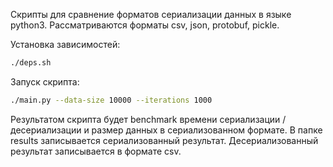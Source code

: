 Скрипты для сравнение форматов сериализации данных в языке python3. Рассматриваются форматы csv, json, protobuf, pickle.

Установка зависимостей:
```bash
./deps.sh
```

Запуск скрипта:
```bash
./main.py --data-size 10000 --iterations 1000
```

Результатом скрипта будет benchmark времени сериализации / десериализации и размер данных в сериализованном формате. В папке results записывается сериализованный результат. Десериализованный результат записывается в формате csv.
